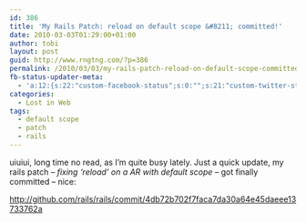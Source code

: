 ```yaml
---
id: 386
title: 'My Rails Patch: reload on default scope &#8211; committed!'
date: 2010-03-03T01:29:00+01:00
author: tobi
layout: post
guid: http://www.rngtng.com/?p=386
permalink: /2010/03/03/my-rails-patch-reload-on-default-scope-committed/
fb-status-updater-meta:
  - 'a:12:{s:22:"custom-facebook-status";s:0:"";s:21:"custom-twitter-status";s:0:"";s:21:"custom-myspace-status";s:0:"";s:19:"custom-myspace-mood";s:0:"";s:25:"fb-push-as-profile-status";s:0:"";s:23:"fb-push-as-profile-link";s:0:"";s:23:"fb-push-as-page1-status";s:0:"";s:21:"fb-push-as-page1-link";s:0:"";s:14:"fb-share-image";s:0:"";s:7:"tw-push";s:1:"1";s:7:"ms-push";s:0:"";s:4:"push";s:1:"1";}'
categories:
  - Lost in Web
tags:
  - default scope
  - patch
  - rails
---
```

uiuiui, long time no read, as I&#8217;m quite busy lately. Just a quick update, my rails patch _&#8211; fixing &#8216;reload&#8217; on a AR with default scope &#8211;_ got finally committed &#8211; nice:

<http://github.com/rails/rails/commit/4db72b702f7faca7da30a64e45daeee13733762a>